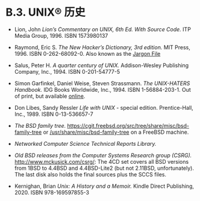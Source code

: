 # B.3. UNIX® 历史

 - Lion, John *Lion’s Commentary on UNIX, 6th Ed. With Source Code.* ITP Media Group, 1996. ISBN 1573980137

 - Raymond, Eric S. *The New Hacker’s Dictionary, 3rd edition.* MIT Press, 1996. ISBN 0-262-68092-0. Also known as the [Jargon File](http://www.catb.org/~esr/jargon/html/index.html)

 - Salus, Peter H. *A quarter century of UNIX.* Addison-Wesley Publishing Company, Inc., 1994. ISBN 0-201-54777-5

 - Simon Garfinkel, Daniel Weise, Steven Strassmann. *The UNIX-HATERS Handbook.* IDG Books Worldwide, Inc., 1994. ISBN 1-56884-203-1. Out of print, but available [online](http://www.simson.net/ref/ugh.pdf).

 - Don Libes, Sandy Ressler *Life with UNIX* - special edition. Prentice-Hall, Inc., 1989. ISBN 0-13-536657-7

 - *The BSD family tree.* <https://cgit.freebsd.org/src/tree/share/misc/bsd-family-tree> or [/usr/share/misc/bsd-family-tree](https://cgit.freebsd.org/src/tree/usr/share/misc/bsd-family-tree) on a FreeBSD machine.

 - *Networked Computer Science Technical Reports Library.*

 - *Old BSD releases from the Computer Systems Research group (CSRG).* <http://www.mckusick.com/csrg/>: The 4CD set covers all BSD versions from 1BSD to 4.4BSD and 4.4BSD-Lite2 (but not 2.11BSD, unfortunately). The last disk also holds the final sources plus the SCCS files.

 - Kernighan, Brian *Unix: A History and a Memoir.* Kindle Direct Publishing, 2020. ISBN 978-169597855-3
